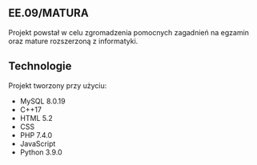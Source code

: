 ## EE.09/MATURA
Projekt powstał w celu zgromadzenia pomocnych zagadnień na egzamin oraz mature rozszerzoną z informatyki. 

## Technologie
Projekt tworzony przy użyciu:
* MySQL 8.0.19
* C++17
* HTML 5.2
* CSS
* PHP 7.4.0
* JavaScript
* Python 3.9.0

